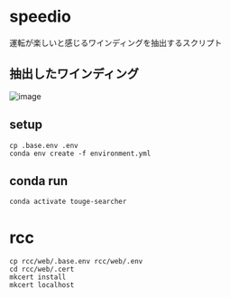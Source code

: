 # speedio

運転が楽しいと感じるワインディングを抽出するスクリプト

## 抽出したワインディング

![image](https://github.com/ritogk/speedio/assets/72111956/9c29dc11-b058-4f5f-8ffa-31d3857a792d)

## setup

```
cp .base.env .env
conda env create -f environment.yml
```

## conda run

```
conda activate touge-searcher
```

# rcc

```
cp rcc/web/.base.env rcc/web/.env
cd rcc/web/.cert
mkcert install
mkcert localhost
```
